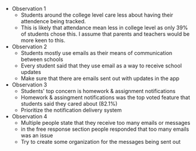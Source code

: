 * Observation 1
  * Students around the college level care less about having their attendence being tracked.
  * This is likely that attendance mean less in college level as only 39% of students chose this. I assume that parents and teachers would be more keen to this.
* Observation 2
  * Students mostly use emails as their means of communication between schools
  * Every student said that they use email as a way to receive school updates
  * Make sure that there are emails sent out with updates in the app
* Observation 3
  * Students' top concern is homework & assignment notifications
  * Homework & assingment notifications was the top voted feature that students said they cared about (82.1%)
  * Prioritize the notification delivery system
* Observation 4
  * Multiple people state that they receive too many emails or messages
  * in the free response section people responded that too many emails was an issue
  * Try to create some organization for the messages being sent out
